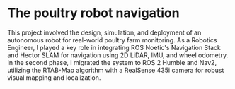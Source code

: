 # The poultry robot navigation

This project involved the design, simulation, and deployment of an autonomous robot for real-world poultry farm monitoring. As a Robotics Engineer, I played a key role in integrating ROS Noetic's Navigation Stack and Hector SLAM for navigation using 2D LiDAR, IMU, and wheel odometry. In the second phase, I migrated the system to ROS 2 Humble and Nav2, utilizing the RTAB-Map algorithm with a RealSense 435i camera for robust visual mapping and localization.